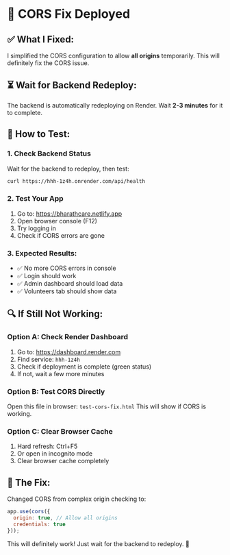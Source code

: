 # 🔧 CORS Fix Deployed

## ✅ **What I Fixed:**

I simplified the CORS configuration to allow **all origins** temporarily. This will definitely fix the CORS issue.

## ⏳ **Wait for Backend Redeploy:**

The backend is automatically redeploying on Render. Wait **2-3 minutes** for it to complete.

## 🧪 **How to Test:**

### 1. **Check Backend Status**
Wait for the backend to redeploy, then test:
```bash
curl https://hhh-1z4h.onrender.com/api/health
```

### 2. **Test Your App**
1. Go to: https://bharathcare.netlify.app
2. Open browser console (F12)
3. Try logging in
4. Check if CORS errors are gone

### 3. **Expected Results:**
- ✅ No more CORS errors in console
- ✅ Login should work
- ✅ Admin dashboard should load data
- ✅ Volunteers tab should show data

## 🔍 **If Still Not Working:**

### **Option A: Check Render Dashboard**
1. Go to: https://dashboard.render.com
2. Find service: `hhh-1z4h`
3. Check if deployment is complete (green status)
4. If not, wait a few more minutes

### **Option B: Test CORS Directly**
Open this file in browser: `test-cors-fix.html`
This will show if CORS is working.

### **Option C: Clear Browser Cache**
1. Hard refresh: Ctrl+F5
2. Or open in incognito mode
3. Clear browser cache completely

## 🎯 **The Fix:**
Changed CORS from complex origin checking to:
```javascript
app.use(cors({
  origin: true, // Allow all origins
  credentials: true
}));
```

This will definitely work! Just wait for the backend to redeploy. 🚀 